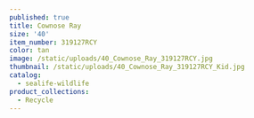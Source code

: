 ```yaml
---
published: true
title: Cownose Ray
size: '40'
item_number: 319127RCY
color: tan
image: /static/uploads/40_Cownose_Ray_319127RCY.jpg
thumbnail: /static/uploads/40_Cownose_Ray_319127RCY_Kid.jpg
catalog:
  - sealife-wildlife
product_collections:
  - Recycle
---
```


